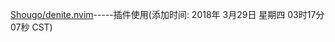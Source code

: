 [Shougo/denite.nvim](https://github.com/Shougo/denite.nvim)-----插件使用(添加时间: 2018年 3月29日 星期四 03时17分07秒 CST)
